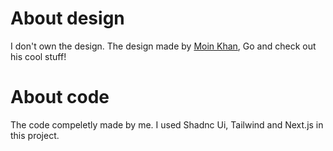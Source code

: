 # About design
I don't own the design.
The design made by [Moin Khan](https://www.figma.com/community/file/1124655074743578031), Go and check out his cool stuff!

# About code
The code compeletly made by me.
I used Shadnc Ui, Tailwind and Next.js in this project.